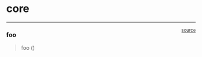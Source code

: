 # core


<!-- WARNING: THIS FILE WAS AUTOGENERATED! DO NOT EDIT! -->

------------------------------------------------------------------------

<a
href="https://github.com/numb3r33/rank-bert/blob/main/rank_bert/core.py#L9"
target="_blank" style="float:right; font-size:smaller">source</a>

### foo

>  foo ()
